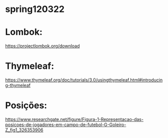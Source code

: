 # spring120322

# Lombok:
https://projectlombok.org/download

# Thymeleaf:

https://www.thymeleaf.org/doc/tutorials/3.0/usingthymeleaf.html#introducing-thymeleaf

# Posições:

https://www.researchgate.net/figure/Figura-1-Representacao-das-posicoes-de-jogadores-em-campo-de-futebol-G-Goleiro-Z_fig1_326353906
